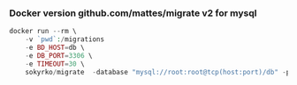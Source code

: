 ### Docker version github.com/mattes/migrate v2 for mysql

```php
docker run --rm \
	-v `pwd`:/migrations
	-e BD_HOST=db \
	-e DB_PORT=3306 \
	-e TIMEOUT=30 \
	sokyrko/migrate  -database "mysql://root:root@tcp(host:port)/db" -path migrations/ up```
